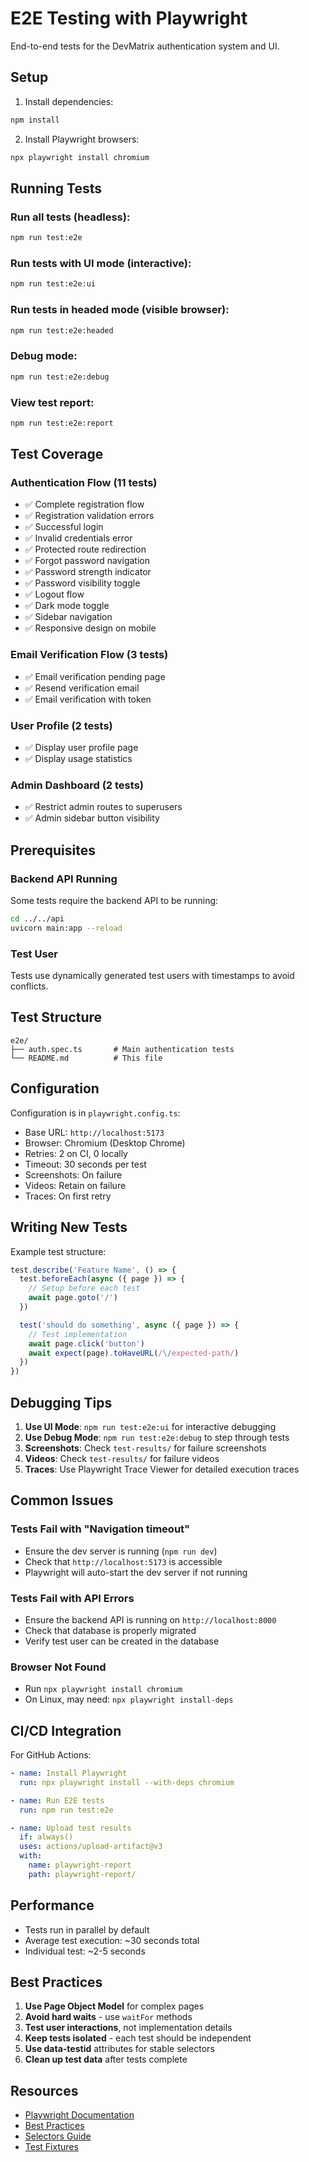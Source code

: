 # E2E Testing with Playwright

End-to-end tests for the DevMatrix authentication system and UI.

## Setup

1. Install dependencies:
```bash
npm install
```

2. Install Playwright browsers:
```bash
npx playwright install chromium
```

## Running Tests

### Run all tests (headless):
```bash
npm run test:e2e
```

### Run tests with UI mode (interactive):
```bash
npm run test:e2e:ui
```

### Run tests in headed mode (visible browser):
```bash
npm run test:e2e:headed
```

### Debug mode:
```bash
npm run test:e2e:debug
```

### View test report:
```bash
npm run test:e2e:report
```

## Test Coverage

### Authentication Flow (11 tests)
- ✅ Complete registration flow
- ✅ Registration validation errors
- ✅ Successful login
- ✅ Invalid credentials error
- ✅ Protected route redirection
- ✅ Forgot password navigation
- ✅ Password strength indicator
- ✅ Password visibility toggle
- ✅ Logout flow
- ✅ Dark mode toggle
- ✅ Sidebar navigation
- ✅ Responsive design on mobile

### Email Verification Flow (3 tests)
- ✅ Email verification pending page
- ✅ Resend verification email
- ✅ Email verification with token

### User Profile (2 tests)
- ✅ Display user profile page
- ✅ Display usage statistics

### Admin Dashboard (2 tests)
- ✅ Restrict admin routes to superusers
- ✅ Admin sidebar button visibility

## Prerequisites

### Backend API Running
Some tests require the backend API to be running:
```bash
cd ../../api
uvicorn main:app --reload
```

### Test User
Tests use dynamically generated test users with timestamps to avoid conflicts.

## Test Structure

```
e2e/
├── auth.spec.ts       # Main authentication tests
└── README.md          # This file
```

## Configuration

Configuration is in `playwright.config.ts`:
- Base URL: `http://localhost:5173`
- Browser: Chromium (Desktop Chrome)
- Retries: 2 on CI, 0 locally
- Timeout: 30 seconds per test
- Screenshots: On failure
- Videos: Retain on failure
- Traces: On first retry

## Writing New Tests

Example test structure:
```typescript
test.describe('Feature Name', () => {
  test.beforeEach(async ({ page }) => {
    // Setup before each test
    await page.goto('/')
  })

  test('should do something', async ({ page }) => {
    // Test implementation
    await page.click('button')
    await expect(page).toHaveURL(/\/expected-path/)
  })
})
```

## Debugging Tips

1. **Use UI Mode**: `npm run test:e2e:ui` for interactive debugging
2. **Use Debug Mode**: `npm run test:e2e:debug` to step through tests
3. **Screenshots**: Check `test-results/` for failure screenshots
4. **Videos**: Check `test-results/` for failure videos
5. **Traces**: Use Playwright Trace Viewer for detailed execution traces

## Common Issues

### Tests Fail with "Navigation timeout"
- Ensure the dev server is running (`npm run dev`)
- Check that `http://localhost:5173` is accessible
- Playwright will auto-start the dev server if not running

### Tests Fail with API Errors
- Ensure the backend API is running on `http://localhost:8000`
- Check that database is properly migrated
- Verify test user can be created in the database

### Browser Not Found
- Run `npx playwright install chromium`
- On Linux, may need: `npx playwright install-deps`

## CI/CD Integration

For GitHub Actions:
```yaml
- name: Install Playwright
  run: npx playwright install --with-deps chromium

- name: Run E2E tests
  run: npm run test:e2e

- name: Upload test results
  if: always()
  uses: actions/upload-artifact@v3
  with:
    name: playwright-report
    path: playwright-report/
```

## Performance

- Tests run in parallel by default
- Average test execution: ~30 seconds total
- Individual test: ~2-5 seconds

## Best Practices

1. **Use Page Object Model** for complex pages
2. **Avoid hard waits** - use `waitFor` methods
3. **Test user interactions**, not implementation details
4. **Keep tests isolated** - each test should be independent
5. **Use data-testid** attributes for stable selectors
6. **Clean up test data** after tests complete

## Resources

- [Playwright Documentation](https://playwright.dev)
- [Best Practices](https://playwright.dev/docs/best-practices)
- [Selectors Guide](https://playwright.dev/docs/selectors)
- [Test Fixtures](https://playwright.dev/docs/test-fixtures)
